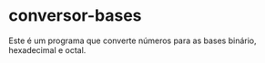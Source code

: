 # conversor-bases
Este é um programa que converte números para as bases binário, hexadecimal e octal.
